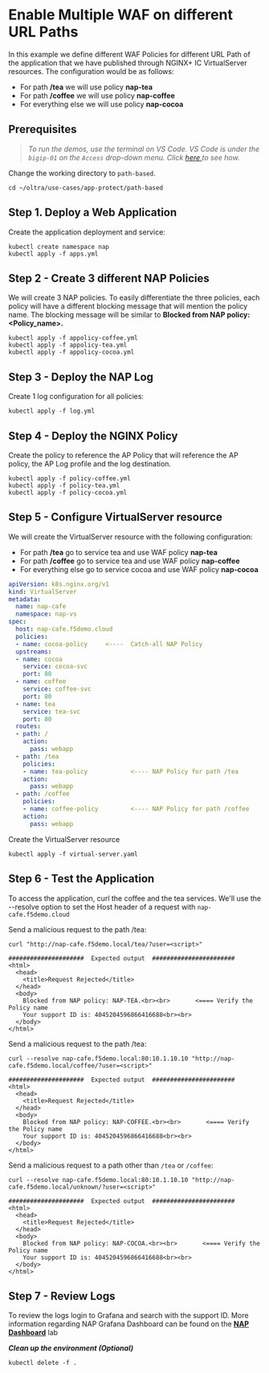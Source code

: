 # Enable Multiple WAF on different URL Paths 

In this example we define different WAF Policies for different URL Path of the application that we have published through NGINX+ IC VirtualServer resources. The configuration would be as follows:
- For path **/tea** we will use policy **nap-tea**
- For path **/coffee** we will use policy **nap-coffee**
- For everything else we will use policy **nap-cocoa**


## Prerequisites

> *To run the demos, use the terminal on VS Code. VS Code is under the `bigip-01` on the `Access` drop-down menu. Click <a href="https://raw.githubusercontent.com/F5EMEA/oltra/main/vscode.png"> here </a> to see how.*

Change the working directory to `path-based`.
```
cd ~/oltra/use-cases/app-protect/path-based
```

## Step 1. Deploy a Web Application

Create the application deployment and service:
```
kubectl create namespace nap
kubectl apply -f apps.yml
```

## Step 2 - Create 3 different NAP Policies
We will create 3 NAP policies. To easily differentiate the three policies, each policy will have a different blocking message that will mention the policy name. 
The blocking message will be similar to **Blocked from NAP policy: <Policy_name>.** 

```
kubectl apply -f appolicy-coffee.yml
kubectl apply -f appolicy-tea.yml
kubectl apply -f appolicy-cocoa.yml
```

## Step 3 - Deploy the NAP Log
Create 1 log configuration for all policies:
```
kubectl apply -f log.yml
```

## Step 4 - Deploy the NGINX Policy

Create the policy to reference the AP Policy that will reference the AP policy, the AP Log profile and the log destination.
```
kubectl apply -f policy-coffee.yml
kubectl apply -f policy-tea.yml
kubectl apply -f policy-cocoa.yml
```

## Step 5 - Configure VirtualServer resource

We will create the VirtualServer resource with the following configuration:
- For path **/tea** go to service tea and use WAF policy **nap-tea**
- For path **/coffee** go to service tea and use WAF policy **nap-coffee**
- For everything else go to service cocoa and use WAF policy **nap-cocoa**
```yml
apiVersion: k8s.nginx.org/v1
kind: VirtualServer
metadata:
  name: nap-cafe
  namespace: nap-vs
spec:
  host: nap-cafe.f5demo.cloud
  policies:
  - name: cocoa-policy     <----  Catch-all NAP Policy
  upstreams:
  - name: cocoa
    service: cocoa-svc
    port: 80
  - name: coffee
    service: coffee-svc
    port: 80
  - name: tea
    service: tea-svc
    port: 80    
  routes:
  - path: /
    action:
      pass: webapp
  - path: /tea
    policies:
    - name: tea-policy            <---- NAP Policy for path /tea
    action:
      pass: webapp
  - path: /coffee
    policies:
    - name: coffee-policy         <---- NAP Policy for path /coffee
    action:
      pass: webapp
```

Create the VirtualServer resource 
```
kubectl apply -f virtual-server.yaml
```

## Step 6 - Test the Application

To access the application, curl the coffee and the tea services. We'll use the --resolve option to set the Host header of a request with `nap-cafe.f5demo.cloud`

Send a malicious request to the path /tea:
```
curl "http://nap-cafe.f5demo.local/tea/?user=<script>"

#####################  Expected output  #######################
<html>
  <head>
    <title>Request Rejected</title>
  </head>
  <body>
    Blocked from NAP policy: NAP-TEA.<br><br>       <==== Verify the Policy name
    Your support ID is: 4045204596866416688<br><br>
  </body>
</html>
```

Send a malicious request to the path /tea:
```
curl --resolve nap-cafe.f5demo.local:80:10.1.10.10 "http://nap-cafe.f5demo.local/coffee/?user=<script>"

#####################  Expected output  #######################
<html>
  <head>
    <title>Request Rejected</title>
  </head>
  <body>
    Blocked from NAP policy: NAP-COFFEE.<br><br>       <==== Verify the Policy name
    Your support ID is: 4045204596866416688<br><br>
  </body>
</html>
```

Send a malicious request to a path other than `/tea` or `/coffee`:
```
curl --resolve nap-cafe.f5demo.local:80:10.1.10.10 "http://nap-cafe.f5demo.local/unknown/?user=<script>"

#####################  Expected output  #######################
<html>
  <head>
    <title>Request Rejected</title>
  </head>
  <body>
    Blocked from NAP policy: NAP-COCOA.<br><br>       <==== Verify the Policy name
    Your support ID is: 4045204596866416688<br><br>
  </body>
</html>
```

## Step 7 - Review Logs

To review the logs login to Grafana and search with the support ID. More information regarding NAP Grafana Dashboard can be found on the [**NAP Dashboard**](https://github.com/F5EMEA/oltra/tree/main/use-cases/app-protect/monitoring) lab

***Clean up the environment (Optional)***
```
kubectl delete -f .
```
